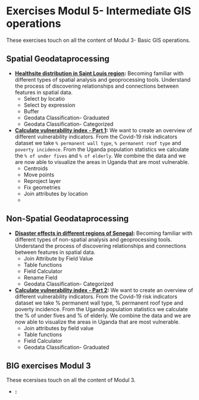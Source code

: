 # Exercises Modul 5- Intermediate GIS operations

These exercises touch on all the content of Modul 3- Basic GIS operations.  

## Spatial Geodataprocessing

* __[Healthsite distribution in Saint Louis region](/content/Modul_5/en_qgis_spatial_tools_ex1.md):__ Becoming familiar with different types of spatial analysis and geoprocessing tools. Understand the process of discovering relationships and connections between features in spatial data.
    * Select by locatio
    * Select by expression
    * Buffer
    * Geodata Classification- Graduated
    * Geodata Classification- Categorized
* __[Calculate vulnerability index - Part 1](/content/Modul_5/en_qgis_spatial_tools_ex2.md):__ We want to create an overview of different vulnerability indicators. From the Covid-19 risk indicators dataset we take `% permanent wall type`, `% permanent roof type` and `poverty incidence`. From the Uganda population statistics we calculate the `% of under fives` and `% of elderly`. We combine the data and we are now able to visualize the areas in Uganda that are most vulnerable.
    * Centroids
    * Move points
    * Reproject layer 
    * Fix geometries
    * Join attributes by location
    * 

## Non-Spatial Geodataprocessing

* __[Disaster effects in different regions of Senegal](/content/Modul_5/en_qgis_non_spatial_tools_ex1.md):__ Becoming familiar with different types of non-spatial analysis and geoprocessing tools. Understand the process of discovering relationships and connections between features in spatial data.
    * Join Attribute by Field Value
    * Table functions
    * Field Calculator
    * Rename Field
    * Geodata Classification- Categorized
* __[Calculate vulnerability index - Part 2](/content/Modul_5/en_qgis_non_spatial_tools_ex2.md):__ We want to create an overview of different vulnerability indicators. From the Covid-19 risk indicators dataset we take % permanent wall type, % permanent roof type and poverty incidence. From the Uganda population statistics we calculate the % of under fives and % of elderly. We combine the data and we are now able to visualize the areas in Uganda that are most vulnerable.
    * Join attributes by field value
    * Table functions
    * Field Calculator
    * Geodata Classification- Graduated


## BIG exercises Modul 3

These ecersises touch on all the content of Modul 3. 

* __[](/content/Modul_5/):__ 